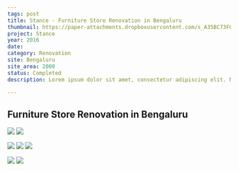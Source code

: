 ```yaml
---
tags: post
title: Stance - Furniture Store Renovation in Bengaluru
thumbnail: https://paper-attachments.dropboxusercontent.com/s_A35BC73F0571B070028662E744390936410A4ED35239FA8E5E99FE10BCCB99F3_1729254817407_1.jpg
project: Stance
year: 2016
date:
category: Renovation
site: Bengaluru
site_area: 2000
status: Completed
description: Lorem ipsum dolor sit amet, consectetur adipiscing elit. Nullam ultricies interdum tortor, sit amet gravida ipsum fermentum ut. Aenean sagittis metus justo, at vestibulum elit malesuada a. Suspendisse dictum, sapien eu tincidunt convallis, elit urna rhoncus leo, ac fermentum lorem libero in magna. Integer scelerisque odio et convallis faucibus.

---
```


## Furniture Store Renovation in Bengaluru

![](https://paper-attachments.dropboxusercontent.com/s_A35BC73F0571B070028662E744390936410A4ED35239FA8E5E99FE10BCCB99F3_1729254817441_2.jpg)
![](https://paper-attachments.dropboxusercontent.com/s_A35BC73F0571B070028662E744390936410A4ED35239FA8E5E99FE10BCCB99F3_1729254817493_3.jpg)

![](https://paper-attachments.dropboxusercontent.com/s_A35BC73F0571B070028662E744390936410A4ED35239FA8E5E99FE10BCCB99F3_1729254817517_4.jpg)
![](https://paper-attachments.dropboxusercontent.com/s_A35BC73F0571B070028662E744390936410A4ED35239FA8E5E99FE10BCCB99F3_1729254817533_5.jpg)
![](https://paper-attachments.dropboxusercontent.com/s_A35BC73F0571B070028662E744390936410A4ED35239FA8E5E99FE10BCCB99F3_1729254817554_6.jpg)

![](https://paper-attachments.dropboxusercontent.com/s_A35BC73F0571B070028662E744390936410A4ED35239FA8E5E99FE10BCCB99F3_1729254817574_7.jpg)
![](https://paper-attachments.dropboxusercontent.com/s_A35BC73F0571B070028662E744390936410A4ED35239FA8E5E99FE10BCCB99F3_1729254817598_8.jpg)


